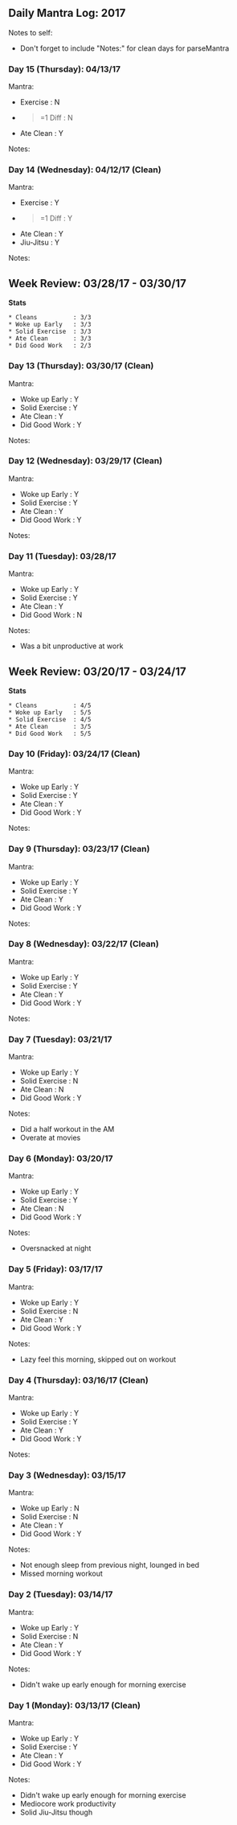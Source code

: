 ## Daily Mantra Log: 2017
Notes to self:
* Don't forget to include "Notes:" for clean days for parseMantra

### Day 15 (Thursday): 04/13/17
Mantra:
* Exercise        : N
* >=1 Diff        : N
* Ate Clean       : Y

Notes:

### Day 14 (Wednesday): 04/12/17 (Clean)
Mantra:
* Exercise        : Y
* >=1 Diff        : Y
* Ate Clean       : Y
* Jiu-Jitsu       : Y

Notes:

## Week Review: 03/28/17 - 03/30/17
**Stats**
```
* Cleans          : 3/3
* Woke up Early   : 3/3
* Solid Exercise  : 3/3
* Ate Clean       : 3/3
* Did Good Work   : 2/3
```

### Day 13 (Thursday): 03/30/17 (Clean)
Mantra:
* Woke up Early   : Y
* Solid Exercise  : Y
* Ate Clean       : Y
* Did Good Work   : Y

Notes:

### Day 12 (Wednesday): 03/29/17 (Clean)
Mantra:
* Woke up Early   : Y
* Solid Exercise  : Y
* Ate Clean       : Y
* Did Good Work   : Y

Notes:

### Day 11 (Tuesday): 03/28/17
Mantra:
* Woke up Early   : Y
* Solid Exercise  : Y
* Ate Clean       : Y
* Did Good Work   : N

Notes:
* Was a bit unproductive at work

## Week Review: 03/20/17 - 03/24/17
**Stats**
```
* Cleans          : 4/5
* Woke up Early   : 5/5
* Solid Exercise  : 4/5
* Ate Clean       : 3/5
* Did Good Work   : 5/5
```

### Day 10 (Friday): 03/24/17 (Clean)
Mantra:
* Woke up Early   : Y
* Solid Exercise  : Y
* Ate Clean       : Y
* Did Good Work   : Y

Notes:

### Day 9 (Thursday): 03/23/17 (Clean)
Mantra:
* Woke up Early   : Y
* Solid Exercise  : Y
* Ate Clean       : Y
* Did Good Work   : Y

Notes:

### Day 8 (Wednesday): 03/22/17 (Clean)
Mantra:
* Woke up Early   : Y
* Solid Exercise  : Y
* Ate Clean       : Y
* Did Good Work   : Y

Notes:

### Day 7 (Tuesday): 03/21/17
Mantra:
* Woke up Early   : Y
* Solid Exercise  : N
* Ate Clean       : N
* Did Good Work   : Y

Notes:
* Did a half workout in the AM
* Overate at movies

### Day 6 (Monday): 03/20/17
Mantra:
* Woke up Early   : Y
* Solid Exercise  : Y
* Ate Clean       : N
* Did Good Work   : Y

Notes:
* Oversnacked at night

### Day 5 (Friday): 03/17/17
Mantra:
* Woke up Early   : Y
* Solid Exercise  : N
* Ate Clean       : Y
* Did Good Work   : Y

Notes:
* Lazy feel this morning, skipped out on workout

### Day 4 (Thursday): 03/16/17 (Clean)
Mantra:
* Woke up Early   : Y
* Solid Exercise  : Y
* Ate Clean       : Y
* Did Good Work   : Y

Notes:

### Day 3 (Wednesday): 03/15/17
Mantra:
* Woke up Early   : N
* Solid Exercise  : N
* Ate Clean       : Y
* Did Good Work   : Y

Notes:
* Not enough sleep from previous night, lounged in bed
* Missed morning workout

### Day 2 (Tuesday): 03/14/17
Mantra:
* Woke up Early   : Y
* Solid Exercise  : N
* Ate Clean       : Y
* Did Good Work   : Y

Notes:
* Didn't wake up early enough for morning exercise

### Day 1 (Monday): 03/13/17 (Clean)
Mantra:
* Woke up Early   : Y
* Solid Exercise  : Y
* Ate Clean       : Y
* Did Good Work   : Y

Notes:
* Didn't wake up early enough for morning exercise
* Mediocore work productivity
* Solid Jiu-Jitsu though
